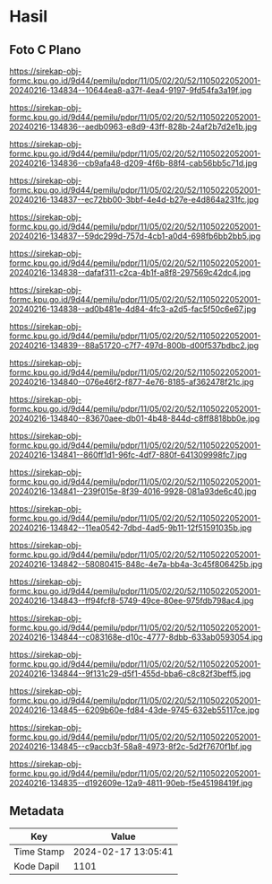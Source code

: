 # Hasil

## Foto C Plano

https://sirekap-obj-formc.kpu.go.id/9d44/pemilu/pdpr/11/05/02/20/52/1105022052001-20240216-134834--10644ea8-a37f-4ea4-9197-9fd54fa3a19f.jpg

https://sirekap-obj-formc.kpu.go.id/9d44/pemilu/pdpr/11/05/02/20/52/1105022052001-20240216-134836--aedb0963-e8d9-43ff-828b-24af2b7d2e1b.jpg

https://sirekap-obj-formc.kpu.go.id/9d44/pemilu/pdpr/11/05/02/20/52/1105022052001-20240216-134836--cb9afa48-d209-4f6b-88f4-cab56bb5c71d.jpg

https://sirekap-obj-formc.kpu.go.id/9d44/pemilu/pdpr/11/05/02/20/52/1105022052001-20240216-134837--ec72bb00-3bbf-4e4d-b27e-e4d864a231fc.jpg

https://sirekap-obj-formc.kpu.go.id/9d44/pemilu/pdpr/11/05/02/20/52/1105022052001-20240216-134837--59dc299d-757d-4cb1-a0d4-698fb6bb2bb5.jpg

https://sirekap-obj-formc.kpu.go.id/9d44/pemilu/pdpr/11/05/02/20/52/1105022052001-20240216-134838--dafaf311-c2ca-4b1f-a8f8-297569c42dc4.jpg

https://sirekap-obj-formc.kpu.go.id/9d44/pemilu/pdpr/11/05/02/20/52/1105022052001-20240216-134838--ad0b481e-4d84-4fc3-a2d5-fac5f50c6e67.jpg

https://sirekap-obj-formc.kpu.go.id/9d44/pemilu/pdpr/11/05/02/20/52/1105022052001-20240216-134839--88a51720-c7f7-497d-800b-d00f537bdbc2.jpg

https://sirekap-obj-formc.kpu.go.id/9d44/pemilu/pdpr/11/05/02/20/52/1105022052001-20240216-134840--076e46f2-f877-4e76-8185-af362478f21c.jpg

https://sirekap-obj-formc.kpu.go.id/9d44/pemilu/pdpr/11/05/02/20/52/1105022052001-20240216-134840--83670aee-db01-4b48-844d-c8ff8818bb0e.jpg

https://sirekap-obj-formc.kpu.go.id/9d44/pemilu/pdpr/11/05/02/20/52/1105022052001-20240216-134841--860ff1d1-96fc-4df7-880f-641309998fc7.jpg

https://sirekap-obj-formc.kpu.go.id/9d44/pemilu/pdpr/11/05/02/20/52/1105022052001-20240216-134841--239f015e-8f39-4016-9928-081a93de6c40.jpg

https://sirekap-obj-formc.kpu.go.id/9d44/pemilu/pdpr/11/05/02/20/52/1105022052001-20240216-134842--11ea0542-7dbd-4ad5-9b11-12f51591035b.jpg

https://sirekap-obj-formc.kpu.go.id/9d44/pemilu/pdpr/11/05/02/20/52/1105022052001-20240216-134842--58080415-848c-4e7a-bb4a-3c45f806425b.jpg

https://sirekap-obj-formc.kpu.go.id/9d44/pemilu/pdpr/11/05/02/20/52/1105022052001-20240216-134843--ff94fcf8-5749-49ce-80ee-975fdb798ac4.jpg

https://sirekap-obj-formc.kpu.go.id/9d44/pemilu/pdpr/11/05/02/20/52/1105022052001-20240216-134844--c083168e-d10c-4777-8dbb-633ab0593054.jpg

https://sirekap-obj-formc.kpu.go.id/9d44/pemilu/pdpr/11/05/02/20/52/1105022052001-20240216-134844--9f131c29-d5f1-455d-bba6-c8c82f3beff5.jpg

https://sirekap-obj-formc.kpu.go.id/9d44/pemilu/pdpr/11/05/02/20/52/1105022052001-20240216-134845--6209b60e-fd84-43de-9745-632eb55117ce.jpg

https://sirekap-obj-formc.kpu.go.id/9d44/pemilu/pdpr/11/05/02/20/52/1105022052001-20240216-134845--c9accb3f-58a8-4973-8f2c-5d2f7670f1bf.jpg

https://sirekap-obj-formc.kpu.go.id/9d44/pemilu/pdpr/11/05/02/20/52/1105022052001-20240216-134835--d192609e-12a9-4811-90eb-f5e45198419f.jpg


## Metadata

| Key        | Value               |
| ---------- | ------------------- |
| Time Stamp | 2024-02-17 13:05:41 |
| Kode Dapil | 1101                |




